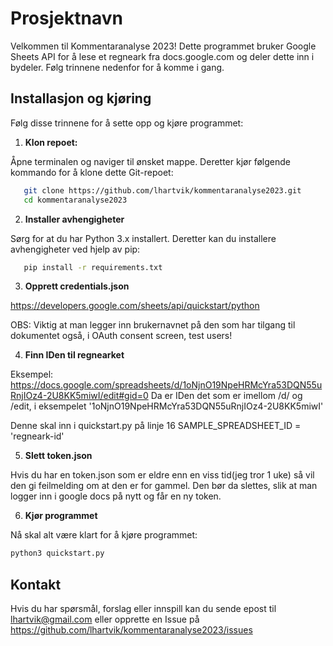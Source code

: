 # Prosjektnavn

Velkommen til Kommentaranalyse 2023! Dette programmet bruker Google Sheets API for å lese et regneark fra 
docs.google.com og deler dette inn i bydeler. Følg trinnene nedenfor for å komme i gang.

## Installasjon og kjøring

Følg disse trinnene for å sette opp og kjøre programmet:

1. **Klon repoet:**

Åpne terminalen og naviger til ønsket mappe. Deretter kjør følgende kommando for å klone dette Git-repoet:

```sh
   git clone https://github.com/lhartvik/kommentaranalyse2023.git
   cd kommentaranalyse2023
```

2. **Installer avhengigheter**
   
Sørg for at du har Python 3.x installert. Deretter kan du installere avhengigheter ved hjelp av pip:
```sh
   pip install -r requirements.txt
```

3. **Opprett credentials.json**

https://developers.google.com/sheets/api/quickstart/python

OBS: Viktig at man legger inn brukernavnet på den som har tilgang til dokumentet også, i OAuth consent screen, test users!

4. **Finn IDen til regnearket**

Eksempel: https://docs.google.com/spreadsheets/d/1oNjnO19NpeHRMcYra53DQN55uRnjIOz4-2U8KK5miwI/edit#gid=0
Da er IDen det som er imellom /d/ og /edit, i eksempelet '1oNjnO19NpeHRMcYra53DQN55uRnjIOz4-2U8KK5miwI'

Denne skal inn i quickstart.py på linje 16 SAMPLE_SPREADSHEET_ID = 'regneark-id'

5. **Slett token.json**

Hvis du har en token.json som er eldre enn en viss tid(jeg tror 1 uke) så vil den gi feilmelding om at den er for gammel. 
Den bør da slettes, slik at man logger inn i google docs på nytt og får en ny token.

6. **Kjør programmet**

Nå skal alt være klart for å kjøre programmet:
  ```sh
  python3 quickstart.py
```
## Kontakt
Hvis du har spørsmål, forslag eller innspill kan du sende epost til lhartvik@gmail.com eller opprette en Issue på https://github.com/lhartvik/kommentaranalyse2023/issues
